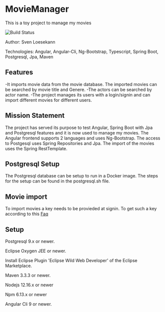 # MovieManager
This is a toy project to manage my movies

![Build Status](https://travis-ci.org/Angular2Guy/MovieManager.svg?branch=master)

Author: Sven Loesekann

Technologies: Angular, Angular-Cli, Ng-Bootstrap, Typescript, Spring Boot, Postgresql, Jpa, Maven

## Features
-It imports movie data from the movie database. The imported movies can be searched by movie title and Genere. 
-The actors can be searched by actor name.
-The project manages its users with a login/signin and can import different movies for different users. 

## Mission Statement
The project has served its purpose to test Angular, Spring Boot with Jpa and Postgresql features and it is now used to manage my movies. The Angular frontend supports 2 languages and uses Ng-Bootstrap. The access to Postgesql uses Spring Repositories and Jpa. The import of the movies uses the Spring RestTemplate.

## Postgresql Setup
The Postgresql database can be setup to run in a Docker image. The steps for the setup can be found in the postgresql.sh file.

## Movie import
To import movies a key needs to be provieded at signin. To get such a key according to this [Faq](https://www.themoviedb.org/faq/api)

## Setup
Postgresql 9.x or newer.

Eclipse Oxygen JEE or newer.

Install Eclipse Plugin 'Eclipse Wild Web Developer' of the Eclipse Marketplace.

Maven 3.3.3 or newer.

Nodejs 12.16.x or newer

Npm 6.13.x or newer

Angular Cli 9 or newer.